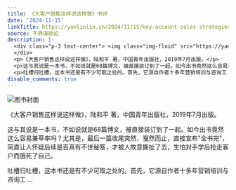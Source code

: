 ```yaml
---
title: 《大客户销售这样说这样做》书评
date: '2024-11-15'
linkTitle: https://yanlinlin.cn/2024/11/15/key-account-sales-strategies/
source: 不靠谱颜论
description: |-
  <div class="p-3 text-center"> <img class="img-fluid" src="https://yanlinlin.cn/images/2024/1115/book-cover.png" alt="图书封面">
  </div>
  <p>《大客户销售这样说这样做》，陆和平 著，中国青年出版社，2019年7月出版。</p>
  <p>这与其说是一本书，不如说就是68篇博文，被直接装订到了一起。如今出书竟然这么容易兼草率吗？尤其是，最后一篇收尾突然，戛然而止，直接宣布&quot;全书完&quot;，简直让人怀疑后续是否真有不世秘笈，才被人故意撕扯了去，生怕对手学后抢走客户而饿死了自己。</p>
  <p>吐槽归吐槽，这本书还是有不少可取之处的。首先，它源自作者十多年营销培训与咨询工 ...
disable_comments: true
---
```

<div class="p-3 text-center"> <img class="img-fluid" src="https://yanlinlin.cn/images/2024/1115/book-cover.png" alt="图书封面">
</div>
<p>《大客户销售这样说这样做》，陆和平 著，中国青年出版社，2019年7月出版。</p>
<p>这与其说是一本书，不如说就是68篇博文，被直接装订到了一起。如今出书竟然这么容易兼草率吗？尤其是，最后一篇收尾突然，戛然而止，直接宣布&quot;全书完&quot;，简直让人怀疑后续是否真有不世秘笈，才被人故意撕扯了去，生怕对手学后抢走客户而饿死了自己。</p>
<p>吐槽归吐槽，这本书还是有不少可取之处的。首先，它源自作者十多年营销培训与咨询工 ...